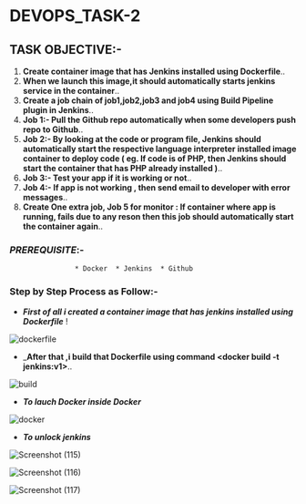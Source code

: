 # DEVOPS_TASK-2

## TASK OBJECTIVE:-

1. **Create container image that has Jenkins installed using Dockerfile**..
2. **When we launch this image,it  should automatically starts jenkins service in the container**..
3. **Create a job chain of job1,job2,job3 and job4 using Build Pipeline plugin in Jenkins**..
4. **Job 1:- Pull the Github repo automatically when some developers push repo to Github**..
5. **Job 2:- By looking at the code or program file, Jenkins should automatically start the respective language interpreter installed image container to deploy code ( eg. If code is of PHP, then Jenkins should start the container that has PHP already installed )**..
6. **Job 3:- Test your app if it is working or not**..
7. **Job 4:- If app is not working , then send email to developer with error messages**..
8. **Create One extra job, Job 5 for monitor : If container where app is running, fails due to any reson then this job should automatically start the container again**..

### _PREREQUISITE_:-
                    * Docker  * Jenkins  * Github

### Step by Step Process as Follow:-

* _**First of all i created a container image that has jenkins installed using Dockerfile**_ !

![dockerfile](https://user-images.githubusercontent.com/64469896/90393857-2dc4eb00-e0af-11ea-8d80-054824194e3c.png)

* _**After that ,i build that Dockerfile using command <docker build -t jenkins:v1>**..

![build](https://user-images.githubusercontent.com/64469896/90394186-d1ae9680-e0af-11ea-9a21-8ce04050c78b.png)

* _**To lauch Docker inside Docker**_

![docker](https://user-images.githubusercontent.com/64469896/90394718-c740cc80-e0b0-11ea-8b07-8a846415a421.png)

* _**To unlock jenkins**_

![Screenshot (115)](https://user-images.githubusercontent.com/64469896/90395919-f6f0d400-e0b2-11ea-91d3-ad1108f19a25.png)

![Screenshot (116)](https://user-images.githubusercontent.com/64469896/90395752-b09b7500-e0b2-11ea-9ef6-9ce1a78f6635.png)

![Screenshot (117)](https://user-images.githubusercontent.com/64469896/90395762-b6915600-e0b2-11ea-8613-9c2980c8ad58.png)








